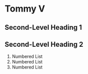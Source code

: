 # Tommy V
## Second-Level Heading 1
## Second-Level Heading 2

1. Numbered List
1. Numbered List
1. Numbered List
